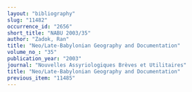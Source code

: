 ```yaml
---
layout: "bibliography"
slug: "11482"
occurrence_id: "2656"
short_title: "NABU 2003/35"
author: "Zadok, Ran"
title: "Neo/Late-Babylonian Geography and Documentation"
volume_no_: "35"
publication_year: "2003"
journal: "Nouvelles Assyriologiques Brèves et Utilitaires"
title: "Neo/Late-Babylonian Geography and Documentation"
previous_item: "11485"
---
```

